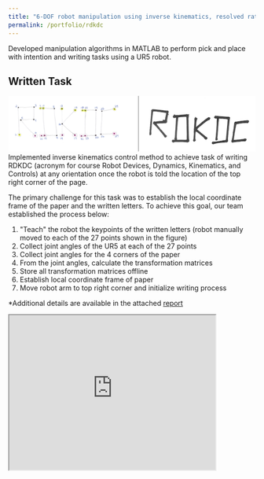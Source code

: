 ```yaml
---
title: "6-DOF robot manipulation using inverse kinematics, resolved rate, and gradient control methods"
permalink: /portfolio/rdkdc
---
```


Developed manipulation algorithms in MATLAB to perform pick and place with intention and writing tasks using a UR5 robot. 

## Written Task
<div align="center">
  <img src='/images/rdkdc.png'>
</div>
Implemented inverse kinematics control method to achieve task of writing RDKDC (acronym for course Robot Devices, Dynamics, Kinematics, and Controls) at any orientation once the robot is told the location of the top right corner of the page. 

The primary challenge for this task was to establish the local coordinate frame of the paper and the written letters. To achieve this goal, our team established the process below:
1. "Teach" the robot the keypoints of the written letters (robot manually moved to each of the 27 points shown in the figure) 
2. Collect joint angles of the UR5 at each of the 27 points 
3. Collect joint angles for the 4 corners of the paper 
4. From the joint angles, calculate the transformation matrices
5. Store all transformation matrices offline 
6. Establish local coordinate frame of paper 
7. Move robot arm to top right corner and initialize writing process 

*Additional details are available in the attached [report](https://www.kinjshah.com/files/RDKDCFinalProject.pdf)

<iframe width="420" height="315"
src="https://www.youtube.com/watch?v=aduOeCUExFI&t=16s">
</iframe>
